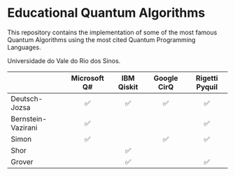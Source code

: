 # Educational Quantum Algorithms

This repository contains the implementation of some of the most famous Quantum Algorithms using the most cited Quantum Programming Languages.


Universidade do Vale do Rio dos Sinos.



|                     |  Microsoft Q#  |  IBM Qiskit    |  Google CirQ   |  Rigetti Pyquil|
| ------------------- | :------------: | :------------: | :------------: | :------------: |
|  Deutsch-Jozsa      |      ✅       |      ✅       |      ✅      |      ✅        |
|  Bernstein-Vazirani |      ✅       |                |                |      ✅       |
|  Simon              |      ✅       |                |      ✅      |       ✅        |
|  Shor               |  			   |      ✅       |                |                |
|  Grover             |  			   |      ✅       |                |      ✅       | 
